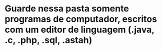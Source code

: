 # Guarde nessa pasta somente programas de computador, escritos com um editor de linguagem (.java, .c, .php, .sql, .astah)
